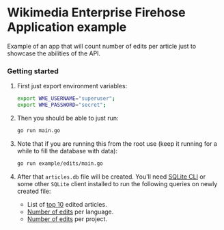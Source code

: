 # Wikimedia Enterprise Firehose Application example

Example of an app that will count number of edits per article  just to showcase the abilities of the API.

### Getting started

1. First just export environment variables:

    ```bash
    export WME_USERNAME="superuser";
    export WME_PASSWORD="secret";
    ```

1. Then you should be able to just run:

    ```bash
    go run main.go
    ```

1. Note that if you are running this from the root use (keep it running for a while to fill the database with data):

    ```bash
    go run example/edits/main.go
    ```

1. After that `articles.db` file will be created. You'll need [SQLite CLI](https://www.sqlite.org/cli.html) or some other `SQLite` client installed to run the following queries on newly created file:
    
    * List of [top 10](list.sql) edited articles.
    * [Number of edits](language.sql) per language.
    * [Number of edits](project.sql) per project.
